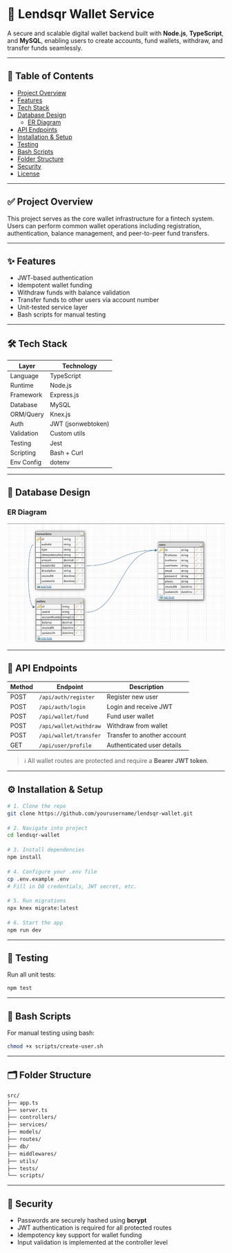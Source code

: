 # 💸 Lendsqr Wallet Service

A secure and scalable digital wallet backend built with **Node.js**, **TypeScript**, and **MySQL**, enabling users to create accounts, fund wallets, withdraw, and transfer funds seamlessly.

---

## 📘 Table of Contents

- [Project Overview](#project-overview)
- [Features](#features)
- [Tech Stack](#tech-stack)
- [Database Design](#database-design)
  - [ER Diagram](#er-diagram)
- [API Endpoints](#api-endpoints)
- [Installation & Setup](#installation--setup)
- [Testing](#testing)
- [Bash Scripts](#bash-scripts)
- [Folder Structure](#folder-structure)
- [Security](#security)
- [License](#license)


---

## ✅ Project Overview

This project serves as the core wallet infrastructure for a fintech system. Users can perform common wallet operations including registration, authentication, balance management, and peer-to-peer fund transfers.

---

## ✨ Features

- JWT-based authentication
- Idempotent wallet funding
- Withdraw funds with balance validation
- Transfer funds to other users via account number
- Unit-tested service layer
- Bash scripts for manual testing

---

## 🛠 Tech Stack

| Layer        | Technology            |
|--------------|------------------------|
| Language     | TypeScript             |
| Runtime      | Node.js                |
| Framework    | Express.js             |
| Database     | MySQL                  |
| ORM/Query    | Knex.js                |
| Auth         | JWT (jsonwebtoken)     |
| Validation   | Custom utils           |
| Testing      | Jest                   |
| Scripting    | Bash + Curl            |
| Env Config   | dotenv                 |

---

## 🧩 Database Design
### ER Diagram

![ER Diagram](./docs/er-diagram.png)

---

## 📡 API Endpoints

| Method | Endpoint              | Description                       |
|--------|-----------------------|-----------------------------------|
| POST   | `/api/auth/register`  | Register new user                 |
| POST   | `/api/auth/login`     | Login and receive JWT             |
| POST   | `/api/wallet/fund`    | Fund user wallet                  |
| POST   | `/api/wallet/withdraw`| Withdraw from wallet              |
| POST   | `/api/wallet/transfer`| Transfer to another account       |
| GET    | `/api/user/profile`   | Authenticated user details        |

> ℹ️ All wallet routes are protected and require a **Bearer JWT token**.

---

## ⚙️ Installation & Setup

```bash
# 1. Clone the repo
git clone https://github.com/yourusername/lendsqr-wallet.git

# 2. Navigate into project
cd lendsqr-wallet

# 3. Install dependencies
npm install

# 4. Configure your .env file
cp .env.example .env
# Fill in DB credentials, JWT secret, etc.

# 5. Run migrations
npx knex migrate:latest

# 6. Start the app
npm run dev
```

---

## 🧪 Testing

Run all unit tests:

```bash
npm test
```

---

## 🧾 Bash Scripts

For manual testing using bash:

```bash
chmod +x scripts/create-user.sh
```

---
## 🗂️ Folder Structure
```bash
src/
├── app.ts
├── server.ts
├── controllers/
├── services/
├── models/
├── routes/
├── db/
├── middlewares/
├── utils/
├── tests/
└── scripts/
```
---
## 🔐 Security

- Passwords are securely hashed using **bcrypt**
- JWT authentication is required for all protected routes
- Idempotency key support for wallet funding
- Input validation is implemented at the controller level


